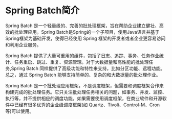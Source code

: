 # Spring Batch简介

Spring Batch 是一个轻量级的、完善的批处理框架，旨在帮助企业建立健壮、高效的批处理应用。Spring Batch是Spring的一个子项目，使用Java语言并基于Spring框架为基础开发，使得已经使用 Spring 框架的开发者或者企业更容易访问和利用企业服务。

Spring Batch 提供了大量可重用的组件，包括了日志、追踪、事务、任务作业统计、任务重启、跳过、重复、资源管理。对于大数据量和高性能的批处理任务,Spring Batch 同样提供了高级功能和特性来支持，比如分区功能、远程功能。总之，通过 Spring Batch 能够支持简单的、复杂的和大数据量的批处理作业。

Spring Batch 是一个批处理应用框架，不是调度框架，但需要和调度框架合作来构建完成的批处理任务。它只关注批处理任务相关的问题，如事务、并发、监控、执行等，并不提供相应的调度功能。如果需要使用调度框架，在商业软件和开源软件中已经有很多优秀的企业级调度框架(如 Quartz、Tivoli、Control-M、Cron 等)可以使用。
